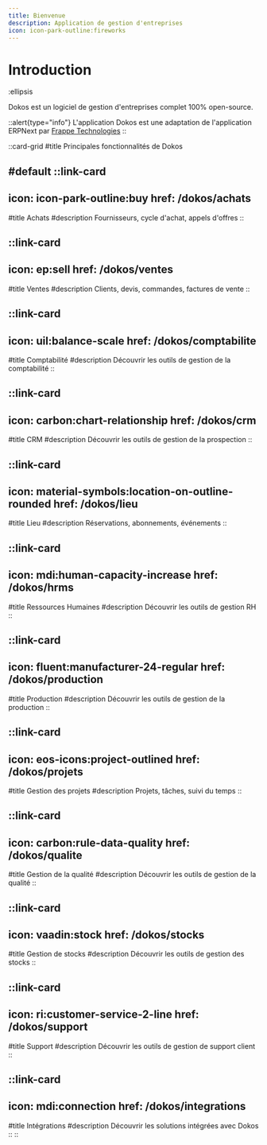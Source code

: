 ```yaml
---
title: Bienvenue
description: Application de gestion d'entreprises
icon: icon-park-outline:fireworks
---
```


# Introduction

:ellipsis

Dokos est un logiciel de gestion d'entreprises complet 100% open-source.

::alert{type="info"}
L'application Dokos est une adaptation de l'application ERPNext par <a href="https://github.com/frappe/erpnext" target="_blank">Frappe Technologies</a>
::

::card-grid
#title
Principales fonctionnalités de Dokos

#default
  ::link-card
  ---
  icon: icon-park-outline:buy
  href: /dokos/achats
  ---
  #title
  Achats
  #description
  Fournisseurs, cycle d'achat, appels d'offres
  ::

  ::link-card
  ---
  icon: ep:sell
  href: /dokos/ventes
  ---
  #title
  Ventes
  #description
  Clients, devis, commandes, factures de vente
  ::

  ::link-card
  ---
  icon: uil:balance-scale
  href: /dokos/comptabilite
  ---
  #title
  Comptabilité
  #description
  Découvrir les outils de gestion de la comptabilité
  ::

  ::link-card
  ---
  icon: carbon:chart-relationship
  href: /dokos/crm
  ---
  #title
  CRM
  #description
  Découvrir les outils de gestion de la prospection
  ::

  ::link-card
  ---
  icon: material-symbols:location-on-outline-rounded
  href: /dokos/lieu
  ---
  #title
  Lieu
  #description
  Réservations, abonnements, événements
  ::

  ::link-card
  ---
  icon: mdi:human-capacity-increase
  href: /dokos/hrms
  ---
  #title
  Ressources Humaines
  #description
  Découvrir les outils de gestion RH
  ::

  ::link-card
  ---
  icon: fluent:manufacturer-24-regular
  href: /dokos/production
  ---
  #title
  Production
  #description
  Découvrir les outils de gestion de la production
  ::

  ::link-card
  ---
  icon: eos-icons:project-outlined
  href: /dokos/projets
  ---
  #title
  Gestion des projets
  #description
  Projets, tâches, suivi du temps
  ::

  ::link-card
  ---
  icon: carbon:rule-data-quality
  href: /dokos/qualite
  ---
  #title
  Gestion de la qualité
  #description
  Découvrir les outils de gestion de la qualité
  ::

  ::link-card
  ---
  icon: vaadin:stock
  href: /dokos/stocks
  ---
  #title
  Gestion de stocks
  #description
  Découvrir les outils de gestion des stocks
  ::

  ::link-card
  ---
  icon: ri:customer-service-2-line
  href: /dokos/support
  ---
  #title
  Support
  #description
  Découvrir les outils de gestion de support client
  ::

  ::link-card
  ---
  icon: mdi:connection
  href: /dokos/integrations
  ---
  #title
  Intégrations
  #description
  Découvrir les solutions intégrées avec Dokos
  ::
::